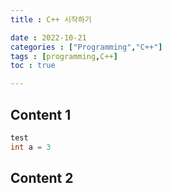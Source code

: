 ```yaml
---
title : C++ 시작하기

date : 2022-10-21
categories : ["Programming","C++"]
tags : [programming,C++]
toc : true

---
```


## Content 1
```c++
test
int a = 3
```
## Content 2

